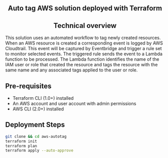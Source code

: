 <h2 align="center">Auto tag AWS solution deployed with Terraform</h2>

<h4 align="center"></h4>

<h2 align="center">Technical overview</h2>

This solution uses an automated workflow to tag newly created resources. When an AWS resource is created a corresponding event is logged by AWS Cloudtrail. This event will be captured by Eventbridge and trigger a rule set to monitor selected events. The triggered rule sends the event to a Lambda function to be processed. The Lambda function identifies the name of the IAM user or role that created the resource and tags the resource with the same name and any associated tags applied to the user or role.

## Pre-requisites

- Terraform CLI (1.0+) installed
- An AWS account and user account with admin permissions
- AWS CLI (2.0+) installed

## Deployment Steps

```bash
git clone && cd aws-autotag
terraform init
terraform plan
terraform apply --auto-approve
```
